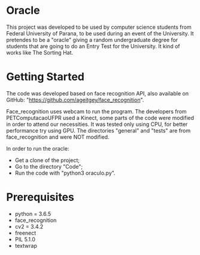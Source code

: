 # Oracle

This project was developed to be used by computer science students from Federal University of Parana, to be used during an event of the University. It pretendes to be a "oracle" giving a random undergraduate degree for students that are going to do an Entry Test for the University. It kind of works like The Sorting Hat.

# Getting Started

The code was developed based on face recognition API, also available on GitHub: "https://github.com/ageitgey/face_recognition".

Face_recognition uses webcam to run the program. The developers from PETComputacaoUFPR used a Kinect, some parts of the code were modified in order to attend our necessities. It was tested only using CPU, for better performance try using GPU.
The directories "general" and "tests" are from face_recognition and were NOT modified.

In order to run the oracle:
- Get a clone of the project;
- Go to the directory "Code";
- Run the code with "python3 oraculo.py".

# Prerequisites

- python = 3.6.5
- face_recognition
- cv2 = 3.4.2
- freenect
- PIL 5.1.0
- textwrap

